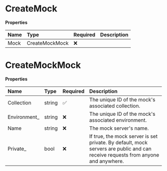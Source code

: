 # CreateMock

**Properties**

| Name | Type           | Required | Description |
| :--- | :------------- | :------- | :---------- |
| Mock | CreateMockMock | ❌       |             |

# CreateMockMock

**Properties**

| Name          | Type   | Required | Description                                                                                                                     |
| :------------ | :----- | :------- | :------------------------------------------------------------------------------------------------------------------------------ |
| Collection    | string | ✅       | The unique ID of the mock's associated collection.                                                                              |
| Environment\_ | string | ❌       | The unique ID of the mock's associated environment.                                                                             |
| Name          | string | ❌       | The mock server's name.                                                                                                         |
| Private\_     | bool   | ❌       | If true, the mock server is set private. By default, mock servers are public and can receive requests from anyone and anywhere. |

<!-- This file was generated by liblab | https://liblab.com/ -->
